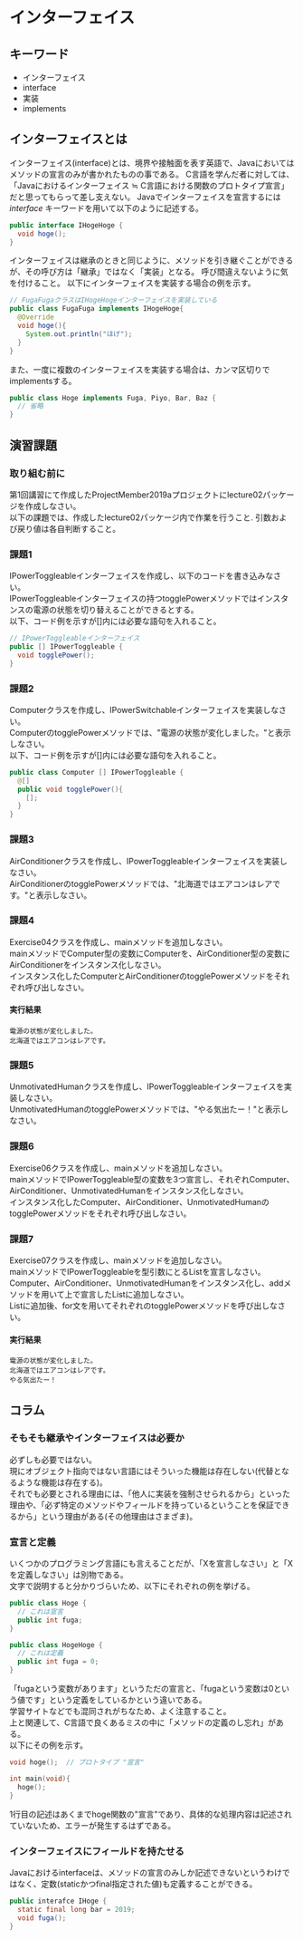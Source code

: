 # インターフェイス

## キーワード

* インターフェイス
* interface
* 実装
* implements

## インターフェイスとは

インターフェイス(interface)とは、境界や接触面を表す英語で、Javaにおいてはメソッドの宣言のみが書かれたものの事である。
C言語を学んだ者に対しては、「Javaにおけるインターフェイス ≒ C言語における関数のプロトタイプ宣言」だと思ってもらって差し支えない。
Javaでインターフェイスを宣言するには <i>interface</i> キーワードを用いて以下のように記述する。

```java
public interface IHogeHoge {
  void hoge();
}
```

インターフェイスは継承のときと同じように、メソッドを引き継ぐことができるが、その呼び方は「継承」ではなく「実装」となる。
呼び間違えないように気を付けること。
以下にインターフェイスを実装する場合の例を示す。

```java
// FugaFugaクラスはIHogeHogeインターフェイスを実装している
public class FugaFuga implements IHogeHoge{
  @Override
  void hoge(){
    System.out.println("ほげ");
  }
}
```

また、一度に複数のインターフェイスを実装する場合は、カンマ区切りでimplementsする。

```java
public class Hoge implements Fuga, Piyo, Bar, Baz {
  // 省略
}
```

## 演習課題

### 取り組む前に

第1回講習にて作成したProjectMember2019aプロジェクトにlecture02パッケージを作成しなさい。</br>
以下の課題では、作成したlecture02パッケージ内で作業を行うこと. 引数および戻り値は各自判断すること。

### 課題1

IPowerToggleableインターフェイスを作成し、以下のコードを書き込みなさい。</br>
IPowerToggleableインターフェイスの持つtogglePowerメソッドではインスタンスの電源の状態を切り替えることができるとする。</br>
以下、コード例を示すが[]内には必要な語句を入れること。

```java
// IPowerToggleableインターフェイス
public [] IPowerToggleable {
  void togglePower();
}
```

### 課題2

Computerクラスを作成し、IPowerSwitchableインターフェイスを実装しなさい。</br>
ComputerのtogglePowerメソッドでは、"電源の状態が変化しました。"と表示しなさい。</br>
以下、コード例を示すが[]内には必要な語句を入れること。

```java
public class Computer [] IPowerToggleable {
  @[]
  public void togglePower(){
    [];
  }
}
```

### 課題3

AirConditionerクラスを作成し、IPowerToggleableインターフェイスを実装しなさい。</br>
AirConditionerのtogglePowerメソッドでは、"北海道ではエアコンはレアです。"と表示しなさい。

### 課題4

Exercise04クラスを作成し、mainメソッドを追加しなさい。</br>
mainメソッドでComputer型の変数にComputerを、AirConditioner型の変数にAirConditionerをインスタンス化しなさい。<br>
インスタンス化したComputerとAirConditionerのtogglePowerメソッドをそれぞれ呼び出しなさい。

#### 実行結果

```text
電源の状態が変化しました。
北海道ではエアコンはレアです。
```

### 課題5

UnmotivatedHumanクラスを作成し、IPowerToggleableインターフェイスを実装しなさい。</br>
UnmotivatedHumanのtogglePowerメソッドでは、"やる気出たー！"と表示しなさい。

### 課題6

Exercise06クラスを作成し、mainメソッドを追加しなさい。</br>
mainメソッドでIPowerToggleable型の変数を3つ宣言し、それぞれComputer、AirConditioner、UnmotivatedHumanをインスタンス化しなさい。</br>
インスタンス化したComputer、AirConditioner、UnmotivatedHumanのtogglePowerメソッドをそれぞれ呼び出しなさい。

### 課題7

Exercise07クラスを作成し、mainメソッドを追加しなさい。</br>
mainメソッドでIPowerToggleableを型引数にとるListを宣言しなさい。</br>
Computer、AirConditioner、UnmotivatedHumanをインスタンス化し、addメソッドを用いて上で宣言したListに追加しなさい。</br>
Listに追加後、for文を用いてそれぞれのtogglePowerメソッドを呼び出しなさい。

#### 実行結果

```text
電源の状態が変化しました。
北海道ではエアコンはレアです。
やる気出たー！
```

## コラム

### そもそも継承やインターフェイスは必要か

必ずしも必要ではない。</br>
現にオブジェクト指向ではない言語にはそういった機能は存在しない(代替となるような機能は存在する)。</br>
それでも必要とされる理由には、「他人に実装を強制させられるから」といった理由や、「必ず特定のメソッドやフィールドを持っているということを保証できるから」という理由がある(その他理由はさまざま)。

### 宣言と定義

いくつかのプログラミング言語にも言えることだが、「Xを宣言しなさい」と「Xを定義しなさい」は別物である。</br>
文字で説明すると分かりづらいため、以下にそれぞれの例を挙げる。

```java
public class Hoge {
  // これは宣言
  public int fuga;
}
```

```java
public class HogeHoge {
  // これは定義
  public int fuga = 0;
}
```

「fugaという変数があります」というただの宣言と、「fugaという変数は0という値です」という定義をしているかという違いである。</br>
学習サイトなどでも混同されがちなため、よく注意すること。</br>
上と関連して、C言語で良くあるミスの中に「メソッドの定義のし忘れ」がある。</br>
以下にその例を示す。

```c
void hoge();  // プロトタイプ "宣言"

int main(void){
  hoge();
}
```

1行目の記述はあくまでhoge関数の"宣言"であり、具体的な処理内容は記述されていないため、エラーが発生するはずである。

### インターフェイスにフィールドを持たせる

Javaにおけるinterfaceは、メソッドの宣言のみしか記述できないというわけではなく、定数(staticかつfinal指定された値)も定義することができる。

```java
public interafce IHoge {
  static final long bar = 2019;
  void fuga();
}
```

